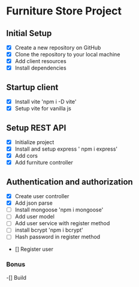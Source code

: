 # Furniture Store Project

## Initial Setup
- [x] Create a new repository on GitHub
- [x] Clone the repository to your local machine
- [x] Add client resources
- [x] Install dependencies

## Startup client
- [x] Install vite 'npm i -D vite'
- [x] Setup vite for vanilla js

## Setup REST API
- [x] Initialize project
- [x] Install and setup express ' npm i express'
- [x] Add cors
- [x] Add furniture controller

## Authentication and authorization
- [x] Create user controller
- [x] Add json parse
- [ ] Install mongoose 'npm i mongoose'
- [ ] Add user model
- [ ] Add user service with register method
- [ ] install bcrypt 'npm i bcrypt'
- [ ] Hash password in register method
- [] Register user

### Bonus
-[] Build